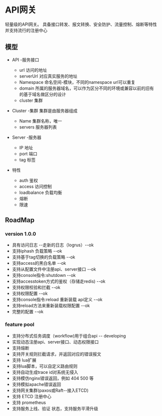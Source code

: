 # API网关
轻量级的API网关。
具备接口转发、报文转换、安全防护、流量控制、熔断等特性
并支持流行的注册中心
## 模型
* API -服务接口
  * url 访问的地址
  * serverUrl 对应真实服务的地址
  * Namespace 命名空间-模块，不同的namespace url可以重复
  * domain 所属的服务器域名，可以作为区分不同的环境或兼容以前的旧有的基于域名做区分的设计
  * cluster 集群

* Cluster -集群
集群是由服务器组成
  * Name 集群名称，唯一
  * servers 服务器列表

* Server -服务器
  * IP   地址
  * port 端口
  * tag 标签

* 特性
  * auth   鉴权
  * access 访问控制
  * loadbalance 负载均衡
  * 熔断
  * 限速
  
## RoadMap
### version 1.0.0
* 具有访问日志 --走新的日志（logrus）--ok
* 支持iphash 负载策略 --ok
* 支持基于tag切换的负载策略 --ok
* 支持access的黑白名单 --ok
* 支持从配置文件中注册api、server接口 --ok
* 支持console指令:shutdown  --ok
* 支持accesstoken方式的鉴权（存储走redis) --ok
* 支持权限校验和拦截 --ok
* 支持权限配置 --ok
* 支持console指令:reload 重新装载 api定义 --ok
* 支持reload方法来重新装载权限配置 --ok
* 完整的配置  --ok


### feature pool
* 支持分布式任务调度（workflow)用于组合api    --  developing
* 实现动态注册api、server接口、动态权限接口
* 支持熔断
* 支持开关规则拦截请求，并返回对应的错误报文
* 支持 lua扩展
* 支持lua脚本，可以自定义路由规则
* 支持自动生成trace id对系统无侵入
* 支持模仿nginx错误返回，例如 404 500 等
* 支持模拟apache错误返回 
* 支持网关集群(paxos或Raft--接入ETCD)
* 支持 ETCD 注册中心 
* 支持 prometheus
* 支持服务上线、验证 状态，支持服务平滑升级
